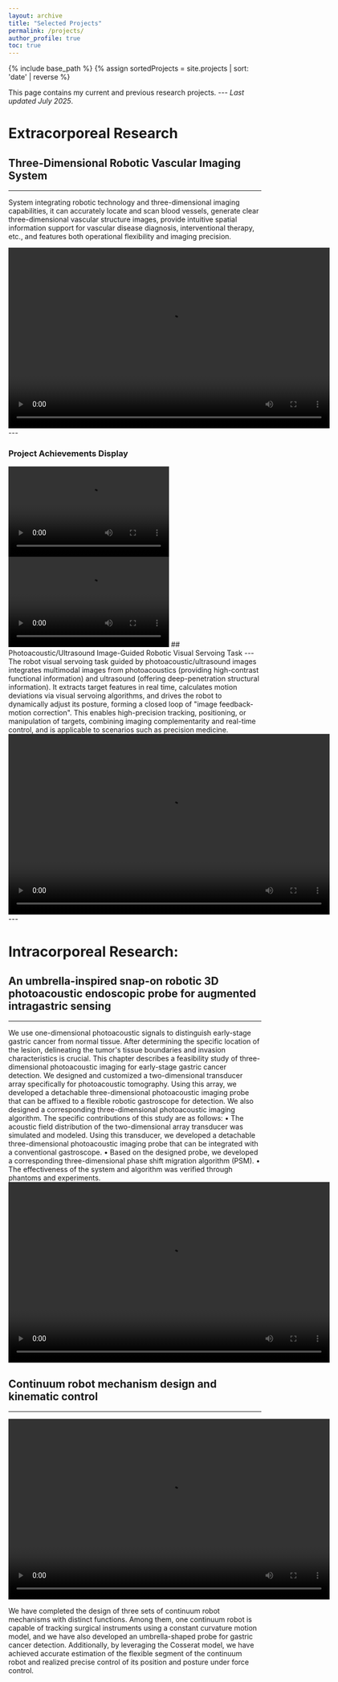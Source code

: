 ```yaml
---
layout: archive
title: "Selected Projects"
permalink: /projects/
author_profile: true
toc: true
---
```

{% include base_path %}
{% assign sortedProjects = site.projects | sort: 'date' | reverse %}

This page contains my current and previous research projects. --- _Last updated July 2025_.

# Extracorporeal Research

## Three-Dimensional Robotic Vascular Imaging System
---
System integrating robotic technology and three-dimensional imaging capabilities, it can accurately locate and scan blood vessels, generate clear three-dimensional vascular structure images, provide intuitive spatial information support for vascular disease diagnosis, interventional therapy, etc., and features both operational flexibility and imaging precision.


<video width="640" height="360" controls>
  <source src="/images/projects/RA_PA_Armscan/15dc18d194005171f56e028d0d4b53d4.mp4">
  Your browser does not support the video tag.
</video>
---

### Project Achievements Display

<video width="320" height="180" controls>
  <source src="/images/projects/RA_PA_Armscan/red.mp4">
  Your browser does not support the video tag.
</video>

<video width="320" height="180" controls>
  <source src="/images/projects/RA_PA_Armscan/white.mp4">
  Your browser does not support the video tag.
</video>
## Photoacoustic/Ultrasound Image-Guided Robotic Visual Servoing Task
---
The robot visual servoing task guided by photoacoustic/ultrasound images integrates multimodal images from photoacoustics (providing high-contrast functional information) and ultrasound (offering deep-penetration structural information). It extracts target features in real time, calculates motion deviations via visual servoing algorithms, and drives the robot to dynamically adjust its posture, forming a closed loop of "image feedback-motion correction". This enables high-precision tracking, positioning, or manipulation of targets, combining imaging complementarity and real-time control, and is applicable to scenarios such as precision medicine.


<video width="640" height="360" controls>
  
  <source src="/images/projects/RA_PA_Armscan/24b5955534ea9a7dd513ebae8efbc246.mp4">
  Your browser does not support the video tag.
</video>
---




# Intracorporeal Research:

## An umbrella-inspired snap-on robotic 3D photoacoustic endoscopic probe for augmented intragastric sensing
---
We use one-dimensional photoacoustic signals to distinguish early-stage gastric cancer from normal tissue. After determining the specific location of the lesion, delineating the tumor's tissue boundaries and invasion characteristics is crucial. This chapter describes a feasibility study of three-dimensional photoacoustic imaging for early-stage gastric cancer detection. We designed and customized a two-dimensional transducer array specifically for photoacoustic tomography. Using this array, we developed a detachable three-dimensional photoacoustic imaging probe that can be affixed to a flexible robotic gastroscope for detection. We also designed a corresponding three-dimensional photoacoustic imaging algorithm. The specific contributions of this study are as follows:
• The acoustic field distribution of the two-dimensional array transducer was simulated and modeled. Using this transducer, we developed a detachable three-dimensional photoacoustic imaging probe that can be integrated with a conventional gastroscope.
• Based on the designed probe, we developed a corresponding three-dimensional phase shift migration algorithm (PSM).
• The effectiveness of the system and algorithm was verified through phantoms and experiments.
<video width="640" height="360" controls>
  <source src="/images/projects/Umb/14f5b29134bd95f99372ca98c509d5e5.mp4">
  Your browser does not support the video tag.
</video>



## Continuum robot mechanism design and kinematic control
---

<video width="640" height="360" controls>
  <source src="/images/projects/Umb/7b7d1604365ff595e71a803cf680d85e.mp4">
  Your browser does not support the video tag.
</video>

We have completed the design of three sets of continuum robot mechanisms with distinct functions. Among them, one continuum robot is capable of tracking surgical instruments using a constant curvature motion model, and we have also developed an umbrella-shaped probe for gastric cancer detection. Additionally, by leveraging the Cosserat model, we have achieved accurate estimation of the flexible segment of the continuum robot and realized precise control of its position and posture under force control.


